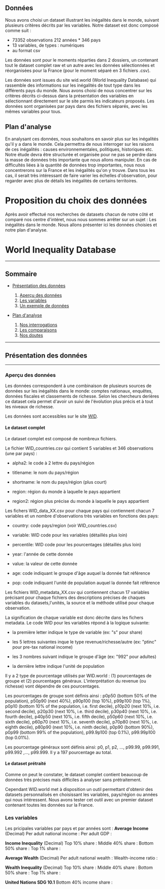 ## Données 

Nous avons choisi un dataset illustrant les inégalités dans le monde, suivant plusieurs critères décrits par les variables.
Notre dataset est donc composé comme suit :
- 73352 observations 212 années * 346 pays
- 13 variables, de types : numériques
- au format csv

Les données sont pour le moments réparties dans 2 dossiers, un contenant tout le dataset complet raw et un autre avec les données sélectionnées et réorganisées pour la France (pour le moment séparé en 3 fichiers .csv).

Les données sont issues du site wid.world (World Inequality Database) qui rassemble des informations sur les inégalités de tout type dans les différents pays du monde.
Nous avons choisi de nous concentrer sur les critères décrits ci-dessus dans la présentation des variables en sélectionnant directement sur le site parmis les indicateurs proposés.
Les données sont organisées par pays dans des fichiers séparés, avec les mêmes variables pour tous.

## Plan d'analyse

En analysant ces données, nous souhaitons en savoir plus sur les inégalités qu'il y a dans le monde.
Cela permettra de nous interroger sur les raisons de ces inégalités : causes environnementales, politiques, historiques etc.
Notre étude devra être structurée et organisée pour ne pas se perdre dans la masse de données très importante que nous allons manipuler.
En cas de difficultés liées à la quantité de données trop importantes, nous nous concentrerons sur la France et les inégalités qu'on y trouve. 
Dans tous les cas, il serait très intéressant de faire varier les échelles d'observation, pour regarder avec plus de détails les inégalités de certains territoires.














# Proposition du choix des données

Après avoir effectué nos recherches de datasets chacun de notre côté et comparé nos centre d'intéret, nous nous sommes arrêter sur un sujet : Les inégalités dans le monde.
Nous allons présenter ici les données choisies et notre plan d'analyse.


# World Inequality Database
***

## Sommaire 

- [Présentation des données](#présentation-des-données)
  1. [Aperçu des données](#aperçu-des-données)
  2. [Les variables](#les-variables)
  3. [Un exemple de données](#un-exemple-de-données)

- [Plan d'analyse](#plan-d-analyse)
  1. [Nos interrogations](#nos-interrogations)
  2. [Les comparaisons](#les-comparaisons)
  3. [Nos doutes](#nos-doutes)

***
## Présentation des données 
***

### Aperçu des données

Les données correspondent à une combinaison de plusieurs sources de données sur les inégalités dans le monde: comptes nationaux, enquêtes, données fiscales et classements de richesse. Selon les chercheurs derières ce dataset cela permet d'avoir un suivi de l'évolution plus précis et à tout les niveaux de richesse.

Les données sont accessibles sur le site [WID](https://wid.world/data/).

#### Le dataset complet
Le dataset complet est composé de nombreux fichiers.

Le fichier WID_countries.csv qui contient 5 variables et 346 observations (une par pays) :

* alpha2: le code à 2 lettre du pays/région

* titlename: le nom du pays/région

* shortname: le nom du pays/région (plus court)

* region: région du monde à laquelle le pays appartient

* region2: région plus précise du monde à laquelle le pays appartient

Les fichers WID_data_XX.csv pour chaque pays qui contiennent chacun 7 variables et un nombre d'observations très variables en fonctions des pays:

* country: code pays/region (voir WID_countries.csv)

* variable: WID code pour les variables (détaillés plus loin)

* percentile: WID code pour les pourcentages (détaillés plus loin)

* year: l'année de cette donnée

* value: la valeur de cette donnée

* age: code indiquant le groupe d'âge auquel la donnée fait référence

* pop: code indiquant l'unité de population auquel la donnée fait référence

Les fichiers WID_metadata_XX.csv qui contiennent chacun 17 variables précisant pour chaque fichiers des descriptions précises de chaques variables du datasets,l'unités, la source et la méthode utilisé pour chaque observation.

La signification de chaque variable est donc décrite dans les fichers metadata. Le code WID pour les variables répond à la logique suivante:

* la première letter indique le type de variable (ex: "s" pour share)

* les 5 lettres suivantes inque le type revenue/richesse/autre (ex: "ptinc" pour pre-tax national income)

* les 3 nombres suivant indique le groupe d'âge (ex: "992" pour adultes)

* la dernière lettre indique l'unité de population 

Il y a 2 type de pourcentage utilisés par WID.world : (1) pourcentages de groupe et (2) pourcentages généraux. L'interprétation du revenue (ou richesse) vont dépendre de ces pourcentages.

Les pourcentages de groupe sont définis ainsi : p0p50 (bottom 50% of the population), p50p90 (next 40%), p90p100 (top 10%), p99p100 (top 1%), p0p10 (bottom 10% of the population, i.e. first decile), p10p20 (next 10%, i.e. second decile), p20p30 (next 10%, i.e. third decile), p30p40 (next 10%, i.e. fourth decile), p40p50 (next 10%, i.e. fifth decile), p50p60 (next 10%, i.e. sixth decile), p60p70 (next 10%, i.e. seventh decile), p70p80 (next 10%, i.e. eighth decile), p80p90 (next 10%, i.e. ninth decile), p0p90 (bottom 90%), p0p99 (bottom 99% of the population), p99.9p100 (top 0.1%), p99.99p100 (top 0.01%).

Les pourcentage généraux sont définis ainsi: p0, p1, p2, ..., p99.99, p99.991, p99.992 ,..., p99.999. Il y a 197 pourcentage au total.

#### Le dataset prétraité
Comme on peut le constater, le dataset complet contient beaucoup de données très précises mais difficiles à analyser sans prétraitement.

Cependant WID.world met à disposition un outil permettant d'obtenir des datasets personnalisés en choisissant les variables, pays/région ou années qui nous intéressent.
Nous avons tester cet outil avec un premier dataset contenant toutes les données sur la France.

### Les variables

Les pricipales variables par pays et par années sont :
**Average Income** (Decimal) 
Per adult national income :
Per adult GDP :

**Income Inequality** (Decimal) 
Top 10% share :
Middle 40% share :
Bottom 50% share :
Top 1% share :

**Average Wealth** (Decimal) 
Per adult national wealth :
Wealth-income ratio :

**Wealth Inequality** (Decimal) 
Top 10% share :
Middle 40% share :
Bottom 50% share :
Top 1% share :

**United Nations SDG 10.1**
Bottom 40% income share :
